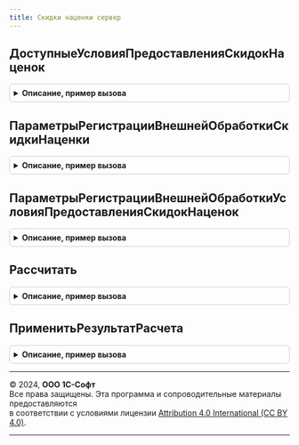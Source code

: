 ```yaml
---
title: Скидки наценки сервер
---
```



## ДоступныеУсловияПредоставленияСкидокНаценок
<details style="margin: 1em 0; padding: 0.5em; border: 1px solid #ccc; border-radius: 6px;">

<summary style="font-weight: bold; cursor: pointer;">Описание, пример вызова</summary>

```bsl

// Возвращает доступные условия предоставления предоставления скидок (наценок)
//
// Возвращаемое значение:
//  Массив - Доступные условия предоставления скидок (наценок).
//
Функция ДоступныеУсловияПредоставленияСкидокНаценок() Экспорт
```

Пример вызова
```bsl
Результат = СкидкиНаценкиСервер.ДоступныеУсловияПредоставленияСкидокНаценок() 
```
</details>

## ПараметрыРегистрацииВнешнейОбработкиСкидкиНаценки
<details style="margin: 1em 0; padding: 0.5em; border: 1px solid #ccc; border-radius: 6px;">

<summary style="font-weight: bold; cursor: pointer;">Описание, пример вызова</summary>

```bsl


// Возвращает параметры регистрации внешней обработки для скидки (наценки)
//
// Параметры:
//  Наименование - Строка - Наименование внешней обработки.
//  Информация - Структура - Информация.
//
// Возвращаемое значение:
//  Структура - Структура со свойствами:
//   * Вид - ПеречислениеСсылка.ВидыДополнительныхОтчетовИОбработок - Вид дополнительной обработки.
//   * Версия - Строка - Версия внешний обработки.
//   * Назначение - Массив - Назначение обработки.
//   * Наименование - Строка - Наименование внешний обработки.
//   * БезопасныйРежим - Булево - Признак безопасного режима.
//   * Информация - Структура - Информация.
//   * ВерсияБСП - Строка - Требуемая версия БСП.
//   * Команды - ТаблицаЗначений - Команды внешней обработки.
//
Функция ПараметрыРегистрацииВнешнейОбработкиСкидкиНаценки(Наименование, Информация) Экспорт
```

Пример вызова
```bsl
Результат = СкидкиНаценкиСервер.ПараметрыРегистрацииВнешнейОбработкиСкидкиНаценки(Наименование, Информация) 
```
</details>

## ПараметрыРегистрацииВнешнейОбработкиУсловияПредоставленияСкидокНаценок
<details style="margin: 1em 0; padding: 0.5em; border: 1px solid #ccc; border-radius: 6px;">

<summary style="font-weight: bold; cursor: pointer;">Описание, пример вызова</summary>

```bsl

// Возвращает параметры регистрации внешней обработки для условия предоставления скидки (наценки).
//
// Параметры:
//  Наименование - Строка - Наименование внешней обработки.
//  Информация - Структура - Информация.
//
// Возвращаемое значение:
//  Структура - Структура со свойствами:
//   * Вид - ПеречислениеСсылка.ВидыДополнительныхОтчетовИОбработок - Вид дополнительной обработки.
//   * Версия - Строка - Версия внешний обработки.
//   * Назначение - Массив - Назначение обработки.
//   * Наименование - Строка - Наименование внешний обработки.
//   * БезопасныйРежим - Булево - Признак безопасного режима.
//   * Информация - Структура - Информация.
//   * ВерсияБСП - Строка - Требуемая версия БСП.
//   * Команды - ТаблицаЗначений - Команды внешней обработки.
//
Функция ПараметрыРегистрацииВнешнейОбработкиУсловияПредоставленияСкидокНаценок(Наименование, Информация) Экспорт
```

Пример вызова
```bsl
Результат = СкидкиНаценкиСервер.ПараметрыРегистрацииВнешнейОбработкиУсловияПредоставленияСкидокНаценок(Наименование, Информация) 
```
</details>

## Рассчитать
<details style="margin: 1em 0; padding: 0.5em; border: 1px solid #ccc; border-radius: 6px;">

<summary style="font-weight: bold; cursor: pointer;">Описание, пример вызова</summary>

```bsl


// Выполняет расчет скидок по документу.
// Вызывается из форм документов.
//
// Параметры:
//  Объект - ДокументОбъект, ДанныеФормыСтруктура - Объект, в котором требуется рассчитать скидки (наценки).
//  ВходныеПараметры - см. СкидкиНаценкиЗаполнениеСервер.НовыйПараметрыРассчитать
//
// Возвращаемое значение:
//  Структура - Структура со свойствами:
//   * ДеревоСкидок - см. СформироватьДеревоСкидок
//   * ТаблицаСкидкиНаценки - ТаблицаЗначений - Таблица с рассчитанными скидками.
//   * ПараметрыРасчета - Структура - Структура параметров расчета.
//
Функция Рассчитать(Объект, ВходныеПараметры) Экспорт
```

Пример вызова
```bsl
Результат = СкидкиНаценкиСервер.Рассчитать(Объект, ВходныеПараметры) 
```
</details>

## ПрименитьРезультатРасчета
<details style="margin: 1em 0; padding: 0.5em; border: 1px solid #ccc; border-radius: 6px;">

<summary style="font-weight: bold; cursor: pointer;">Описание, пример вызова</summary>

```bsl

// Процедура применяет результат расчет скидок к документу.
// Вызывается из форм документов.
//
// Параметры:
//  Объект - ДокументОбъект, ДанныеФормыСтруктура - Объект, в котором требуется рассчитать скидки (наценки).
//  ПримененныеСкидки - Структура - Структура со свойствами:
//    * ДеревоСкидок - ДеревоЗначений - Дерево скидок (наценок).
//    * ТаблицаСкидкиНаценки - ТаблицаЗначений - Таблица с рассчитанными скидками.
//    * ПараметрыРасчета - Структура - Структура параметров расчета.
//  РеализацияСверхЗаказа - Булево - Реализация сверх заказа.
//
Процедура ПрименитьРезультатРасчета(Объект, ПримененныеСкидки, РеализацияСверхЗаказа = Ложь) Экспорт
```

Пример вызова
```bsl
СкидкиНаценкиСервер.ПрименитьРезультатРасчета(Объект, ПримененныеСкидки, РеализацияСверхЗаказа);
```
</details>

---

© 2024, **ООО 1С-Софт**  
Все права защищены. Эта программа и сопроводительные материалы предоставляются  
в соответствии с условиями лицензии [Attribution 4.0 International (CC BY 4.0)](https://creativecommons.org/licenses/by/4.0/legalcode).

---

